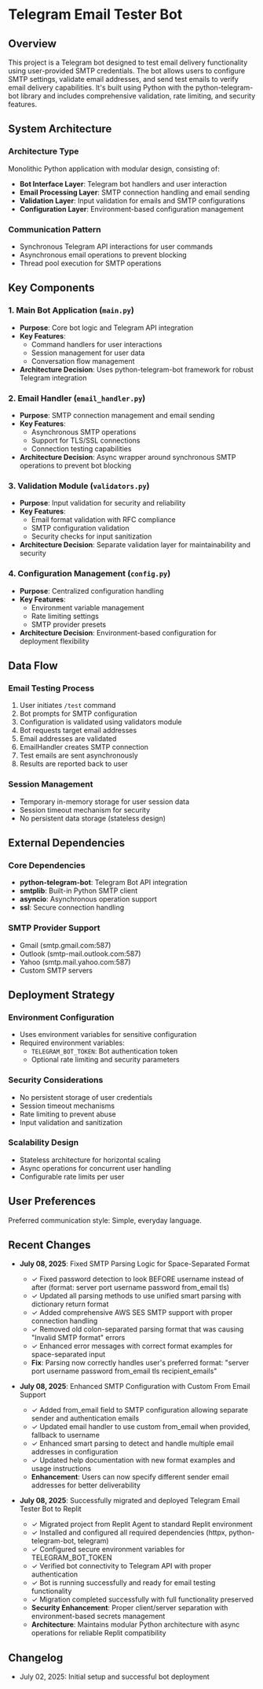 # Telegram Email Tester Bot

## Overview

This project is a Telegram bot designed to test email delivery functionality using user-provided SMTP credentials. The bot allows users to configure SMTP settings, validate email addresses, and send test emails to verify email delivery capabilities. It's built using Python with the python-telegram-bot library and includes comprehensive validation, rate limiting, and security features.

## System Architecture

### Architecture Type
Monolithic Python application with modular design, consisting of:
- **Bot Interface Layer**: Telegram bot handlers and user interaction
- **Email Processing Layer**: SMTP connection handling and email sending
- **Validation Layer**: Input validation for emails and SMTP configurations
- **Configuration Layer**: Environment-based configuration management

### Communication Pattern
- Synchronous Telegram API interactions for user commands
- Asynchronous email operations to prevent blocking
- Thread pool execution for SMTP operations

## Key Components

### 1. Main Bot Application (`main.py`)
- **Purpose**: Core bot logic and Telegram API integration
- **Key Features**: 
  - Command handlers for user interactions
  - Session management for user data
  - Conversation flow management
- **Architecture Decision**: Uses python-telegram-bot framework for robust Telegram integration

### 2. Email Handler (`email_handler.py`)
- **Purpose**: SMTP connection management and email sending
- **Key Features**:
  - Asynchronous SMTP operations
  - Support for TLS/SSL connections
  - Connection testing capabilities
- **Architecture Decision**: Async wrapper around synchronous SMTP operations to prevent bot blocking

### 3. Validation Module (`validators.py`)
- **Purpose**: Input validation for security and reliability
- **Key Features**:
  - Email format validation with RFC compliance
  - SMTP configuration validation
  - Security checks for input sanitization
- **Architecture Decision**: Separate validation layer for maintainability and security

### 4. Configuration Management (`config.py`)
- **Purpose**: Centralized configuration handling
- **Key Features**:
  - Environment variable management
  - Rate limiting settings
  - SMTP provider presets
- **Architecture Decision**: Environment-based configuration for deployment flexibility

## Data Flow

### Email Testing Process
1. User initiates `/test` command
2. Bot prompts for SMTP configuration
3. Configuration is validated using validators module
4. Bot requests target email addresses
5. Email addresses are validated
6. EmailHandler creates SMTP connection
7. Test emails are sent asynchronously
8. Results are reported back to user

### Session Management
- Temporary in-memory storage for user session data
- Session timeout mechanism for security
- No persistent data storage (stateless design)

## External Dependencies

### Core Dependencies
- **python-telegram-bot**: Telegram Bot API integration
- **smtplib**: Built-in Python SMTP client
- **asyncio**: Asynchronous operation support
- **ssl**: Secure connection handling

### SMTP Provider Support
- Gmail (smtp.gmail.com:587)
- Outlook (smtp-mail.outlook.com:587)
- Yahoo (smtp.mail.yahoo.com:587)
- Custom SMTP servers

## Deployment Strategy

### Environment Configuration
- Uses environment variables for sensitive configuration
- Required environment variables:
  - `TELEGRAM_BOT_TOKEN`: Bot authentication token
  - Optional rate limiting and security parameters

### Security Considerations
- No persistent storage of user credentials
- Session timeout mechanisms
- Rate limiting to prevent abuse
- Input validation and sanitization

### Scalability Design
- Stateless architecture for horizontal scaling
- Async operations for concurrent user handling
- Configurable rate limits per user

## User Preferences

Preferred communication style: Simple, everyday language.

## Recent Changes

- **July 08, 2025**: Fixed SMTP Parsing Logic for Space-Separated Format
  - ✓ Fixed password detection to look BEFORE username instead of after (format: server port username password from_email tls)
  - ✓ Updated all parsing methods to use unified smart parsing with dictionary return format
  - ✓ Added comprehensive AWS SES SMTP support with proper connection handling
  - ✓ Removed old colon-separated parsing format that was causing "Invalid SMTP format" errors
  - ✓ Enhanced error messages with correct format examples for space-separated input
  - **Fix**: Parsing now correctly handles user's preferred format: "server port username password from_email tls recipient_emails"

- **July 08, 2025**: Enhanced SMTP Configuration with Custom From Email Support
  - ✓ Added from_email field to SMTP configuration allowing separate sender and authentication emails
  - ✓ Updated email handler to use custom from_email when provided, fallback to username
  - ✓ Enhanced smart parsing to detect and handle multiple email addresses in configuration
  - ✓ Updated help documentation with new format examples and usage instructions
  - **Enhancement**: Users can now specify different sender email addresses for better deliverability

- **July 08, 2025**: Successfully migrated and deployed Telegram Email Tester Bot to Replit
  - ✓ Migrated project from Replit Agent to standard Replit environment
  - ✓ Installed and configured all required dependencies (httpx, python-telegram-bot, telegram)
  - ✓ Configured secure environment variables for TELEGRAM_BOT_TOKEN
  - ✓ Verified bot connectivity to Telegram API with proper authentication
  - ✓ Bot is running successfully and ready for email testing functionality
  - ✓ Migration completed successfully with full functionality preserved
  - **Security Enhancement**: Proper client/server separation with environment-based secrets management
  - **Architecture**: Maintains modular Python architecture with async operations for reliable Replit compatibility

## Changelog

- July 02, 2025: Initial setup and successful bot deployment